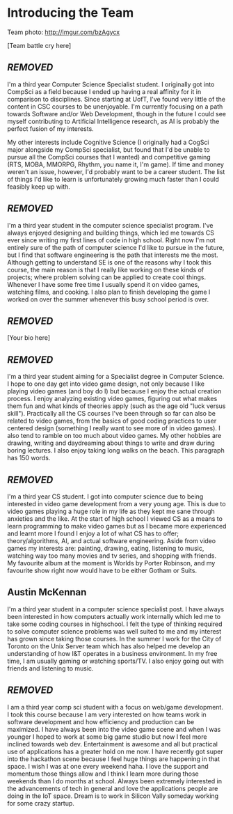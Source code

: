 # Introducing the Team

Team photo:
http://imgur.com/bzAgycx

[Team battle cry here]

## ***REMOVED***
I'm a third year Computer Science Specialist student.  I originally got into CompSci as a field because I ended up having a real affinity for it in comparison to disciplines.  Since starting at UofT, I've found very little of the content in CSC courses to be unenjoyable.  I'm currently focusing on a path towards Software and/or Web Development, though in the future I could see myself contributing to Artificial Intelligence research, as AI is probably the perfect fusion of my interests.

My other interests include Cognitive Science (I originally had a CogSci major alongside my CompSci specialist, but found that I'd be unable to pursue all the CompSci courses that I wanted) and competitive gaming (RTS, MOBA, MMORPG, Rhythm, you name it, I'm game).  If time and money weren't an issue, however, I'd probably want to be a career student.  The list of things I'd like to learn is unfortunately growing much faster than I could feasibly keep up with.

## ***REMOVED***
I'm a third year student in the computer science specialist program. I've always enjoyed designing and building things, which led me towards CS ever since writing my first lines of code in high school. Right now I'm not entirely sure of the path of computer science I'd like to pursue in the future, but I find that software engineering is the path that interests me the most. Although getting to understand SE is one of the reasons why I took this course, the main reason is that I really like working on these kinds of projects; where problem solving can be applied to create cool things. Whenever I have some free time I usually spend it on video games, watching films, and cooking. I also plan to finish developing the game I worked on over the summer whenever this busy school period is over.

## ***REMOVED***
[Your bio here]

## ***REMOVED***
I'm a third year student aiming for a Specialist degree in Computer Science. I hope to one day get into video game design, not only because I like playing video games (and boy do I) but because I enjoy the actual creation process. I enjoy analyzing existing video games, figuring out what makes them fun and what kinds of theories apply (such as the age old "luck versus skill"). Practically all the CS courses I've been through so far can also be related to video games, from the basics of good coding practices to user centered design (something I really want to see more of in video games).  I also tend to ramble on too much about video games. My other hobbies are drawing, writing and daydreaming about things to write and draw during boring lectures. I also enjoy taking long walks on the beach.  This paragraph has 150 words.

## ***REMOVED***
I'm a third year CS student. I got into computer science due to being interested in video game development from a very young age. This is due to video games playing a huge role in my life as they kept me sane through anxieties and the like. At the start of high school I viewed CS as a means to learn programming to make video games but as I became more experienced and learnt more I found I enjoy a lot of what CS has to offer; theory/algorithms, AI, and actual software engineering. Aside from video games my interests are: painting, drawing, eating, listening to music, watching way too many movies and tv series, and shopping with friends. My favourite album at the moment is Worlds by Porter Robinson, and my favourite show right now would have to be either Gotham or Suits.

## Austin McKennan
I'm a third year student in a computer science specialist post. I have always been interested in how computers actually work internally which led me to take some coding courses in highschool. I felt the type of thinking required to solve computer science problems was well suited to me and my interest has grown since taking those courses. In the summer I work for the City of Toronto on the Unix Server team which has also helped me develop an understanding of how I&T operates in a business environment. In my free time, I am usually gaming or watching sports/TV. I also enjoy going out with friends and listening to music.

## ***REMOVED***
I am a third year comp sci student with a focus on web/game development. I took this course because I am very interested on how teams work in software development and how efficiency and production can be maximized. I have always been into the video game scene and when I was younger I hoped to work at some big game studio but now I feel more inclined towards web dev. Entertainment is awesome and all but practical use of applications has a greater hold on me now. I have recently got super into the hackathon scene because I feel huge things are happening in that space. I wish I was at one every weekend haha. I love the support and momentum those things allow and I think I learn more during those weekends than I do months at school. Always been extremely interested in the advancements of tech in general and love the applications people are doing in the IoT space. Dream is to work in Silicon Vally someday working for some crazy startup.
